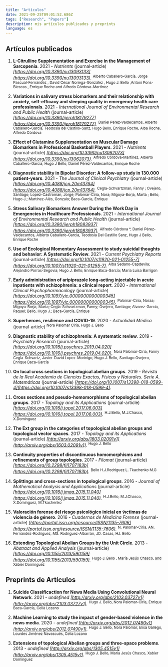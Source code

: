 ```yaml
---
title: "Artículos"
date: 2021-09-25T09:01:52.686Z
tags: ["Research", "Papers"]
description: mis artículos publicados y preprints
language: es
---
```



    
## Artículos publicados

1. **L-Citrulline Supplementation and Exercise in the Management of Sarcopenia**. 2021 - *Nutrients*  (journal-article) *[https://doi.org/10.3390/nu13093133](https://doi.org/10.3390/nu13093133).* <sup>Alberto Caballero-García, Jorge Pascual-Fernández , David César Noriega-González , Hugo J. Bello ,Antoni Pons-Biescas , Enrique Roche and Alfredo Córdova-Martínez</sup>

1. **Variations in salivary stress biomarkers and their relationship with  anxiety, self-efficacy and sleeping quality in emergency health care  professionals**. 2021 - *International Journal of Environmental Research and Public Health*  (journal-article) *[https://doi.org/10.3390/ijerph18179277](https://doi.org/10.3390/ijerph18179277).* <sup>Daniel Perez-Valdecantos, Alberto Caballero-García, Teodosia del Castillo-Sanz, Hugo Bello, Enrique Roche, Alba Roche, Alfredo Córdova</sup>

1. **Effect of Glutamine Supplementation on Muscular Damage Biomarkers in Professional Basketball Players**. 2021 - *Nutrients*  (journal-article) *[https://doi.org/10.3390/nu13062073](https://doi.org/10.3390/nu13062073).* <sup>Alfredo Córdova-Martínez, Alberto Caballero-García, Hugo J Bello, Daniel Pérez-Valdecantos, Enrique Roche</sup>

1. **Diagnostic stability in Bipolar Disorder: A follow-up study in 130.000 patient-years**. 2021 - *The Journal of Clinical Psychiatry*  (journal-article) *[https://doi.org/10.4088/jcp.20m13764](https://doi.org/10.4088/jcp.20m13764).* <sup> Cegla-Schvartzman, Fanny ; Ovejero, Santiago; Lopez-Castroman, Jorge; Palomar-Ciria, Nora; Migoya-Borja, Marta ; Bello, Hugo J.; Martínez-Alés, Gonzalo; Baca-Garcia, Enrique</sup>

1. **Stress Salivary Biomarkers Answer During the Work Day in Emergencies  in Healthcare Professionals**. 2021 - *International Journal of Environmental Research and Public Health*  (journal-article) *[https://doi.org/10.3390/ijerph18083937](https://doi.org/10.3390/ijerph18083937).* <sup>Alfredo Córdova *, Daniel Pérez-Valdecantos, Alberto Caballero-García, Teodosia Del Castillo Sanz, Hugo J Bello, Enrique Roche</sup>

1. **Use of Ecological Momentary Assessment to study suicidal thoughts and behavior: A Systematic Review**. 2021 - *Current Psychiatry Reports*  (journal-article) *[https://doi.org/10.1007/s11920-021-01255-7](https://doi.org/10.1007/s11920-021-01255-7).* <sup>Alba Sedano-Capdevila; Alejandro Porras-Segovia; Hugo J. Bello; Enrique Baca-García; Maria Luisa Barrigon</sup>

1. **Early administration of aripiprazole long-acting injectable in acute inpatients with schizophrenia: a clinical report**. 2020 - *International Clinical Psychopharmacology*  (journal-article) *[https://doi.org/10.1097/yic.0000000000000345](https://doi.org/10.1097/yic.0000000000000345).* <sup>Palomar-Ciria, Noraa; Migoya-Borja, Marta; Cegla-Schvartzman, Fanny; Ovejero, Santiago; Alvarez-Garcia, Raquel; Bello, Hugo J.; Baca-García, Enrique</sup>

1. **Superheroes, resilience and COVID-19**. 2020 - *Actualidad Médica*  (journal-article) <sup>Nora Palomar Ciria, Hugo J. Bello</sup>

1. **Diagnostic stability of schizophrenia: A systematic review**. 2019 - *Psychiatry Research*  (journal-article) *[https://doi.org/10.1016/j.psychres.2019.04.020](https://doi.org/10.1016/j.psychres.2019.04.020).* <sup>Nora Palomar-Ciria, Fanny Cegla-Schvartz, Javier-David Lopez-Morinigo, Hugo J. Bello, Santiago Ovejero, Enrique Baca-García</sup>

1. **On local cross sections in topological abelian groups**. 2019 - *Revista de la Real Academia de Ciencias Exactas, Físicas y Naturales. Serie A. Matemáticas*  (journal-article) *[https://doi.org/10.1007/s13398-018-0599-4](https://doi.org/10.1007/s13398-018-0599-4).*

1. **Cross sections and pseudo-homomorphisms of topological abelian groups**. 2017 - *Topology and its Applications*  (journal-article) *[https://doi.org/10.1016/j.topol.2017.06.003](https://doi.org/10.1016/j.topol.2017.06.003).* <sup>H.J.Bello, M.J.Chasco, X.Domínguez</sup>

1. **The Ext group in the categories of topological abelian groups and topological vector spaces**. 2017 - *Topology and its Applications*  (journal-article) *[http://arxiv.org/abs/1603.02091v1](http://arxiv.org/abs/1603.02091v1).* <sup>Hugo J. Bello</sup>

1. **Continuity properties of discontinuous homomorphisms and refinements of group topologies**. 2017 - *Filomat*  (journal-article) *[https://doi.org/10.2298/fil1707183b](https://doi.org/10.2298/fil1707183b).* <sup>Bello H.J.Rodríguez L. Tkachenko M.G</sup>

1. **Splittings and cross-sections in topological groups**. 2016 - *Journal of Mathematical Analysis and Applications*  (journal-article) *[https://doi.org/10.1016/j.jmaa.2015.11.040](https://doi.org/10.1016/j.jmaa.2015.11.040).* <sup>H.J.Bello, M.J.Chasco, X.Domínguez, M.Tkachenko</sup>

1. **Valoración forense del riesgo psicológico inicial en v́ıctimas de violencia de género**. 2016 - *Cuadernos de Medicina Forense*  (journal-article) *[https://portal.issn.org/resource/ISSN/1135-7606](https://portal.issn.org/resource/ISSN/1135-7606).* <sup>N. Palomar-Ciria, AN. Fernández-Rodríguez,  MS. Rodríguez-Albarrán, JD. Casas, HJ. Bello</sup>

1. **Extending Topological Abelian Groups by the Unit Circle**. 2013 - *Abstract and Applied Analysis*  (journal-article) *[https://doi.org/10.1155/2013/590159](https://doi.org/10.1155/2013/590159).* <sup>Hugo J. Bello , María Jesús Chasco, and Xabier Domínguez</sup>


## Preprints de Artículos

1. **Suicide Classificaction for News Media Using Convolutional Neural Network**. 2021 - *undefined* *[http://arxiv.org/abs/2103.03727v1](http://arxiv.org/abs/2103.03727v1).* <sup>Hugo J. Bello, Nora Palomar-Ciria, Enrique Baca-García, Celia Lozano</sup>

1. **Machine Learning to study the impact of gender-based violence in the news media**. 2020 - *undefined* *[http://arxiv.org/abs/2012.07490v1](http://arxiv.org/abs/2012.07490v1).* <sup>Hugo J. Bello, Nora Palomar, Elisa Gallego, Lourdes Jiménez Navascués, Celia Lozano</sup>

1. **Extensions of topological Abelian groups and three-space problems**. 2013 - *undefined* *[http://arxiv.org/abs/1305.4515v1](http://arxiv.org/abs/1305.4515v1).* <sup>  Hugo J. Bello, María Jesús Chasco, Xabier Domínguez</sup>